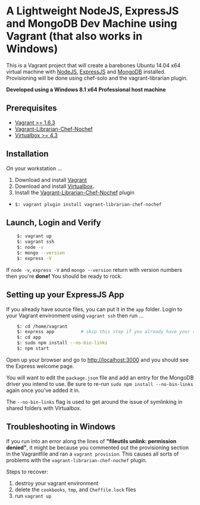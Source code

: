 A Lightweight NodeJS, ExpressJS and MongoDB Dev Machine using Vagrant (that also works in Windows)
======================================================================

This is a Vagrant project that will create a barebones Ubuntu 14.04 x64 virtual machine with [NodeJS](http://nodejs.org/), [ExpressJS](http://expressjs.com/) and [MongoDB](http://www.mongodb.org/) installed.  Provisioning will be done using chef-solo and the vagrant-librarian plugin.

**Developed using a Windows 8.1 x64 Professional host machine**

Prerequisites
-------------

 - [Vagrant >= 1.6.3](http://www.vagrantup.com)
 - [Vagrant-Librarian-Chef-Nochef](https://github.com/emyl/vagrant-librarian-chef-nochef)
 - [Virtualbox >= 4.3](http://www.virtualbox.org)


Installation
------------

On your workstation ...

1. Download and install [Vagrant](http://www.vagrantup.com) 
2. Download and install [Virtualbox](http://www.virtualbox.org).
3. Install the [Vagrant-Librarian-Chef-Nochef](https://github.com/emyl/vagrant-librarian-chef-nochef) plugin
  * `$: vagrant plugin install vagrant-librarian-chef-nochef`


Launch, Login and Verify
--------------------------
```bash
	$: vagrant up
	$: vagrant ssh
	$: node -v
	$: mongo --version
	$: express -V
```

If `node -v`, `express -V` and `mongo --version` return with version numbers then you're **done!** You should be ready to rock.
  

Setting up your ExpressJS App
-----------------------------

If you already have source files, you can put it in the `app` folder.  Login to your Vagrant environment using `vagrant ssh` then run ...

```bash
	$: cd /home/vagrant
	$: express app 			# skip this step if you already have your source
	$: cd app 
	$: sudo npm install --no-bin-links
	$: npm start
```

Open up your browser and go to [http://localhost:3000](http://localhost:3000) and you should see the Express welcome page.

You will want to edit the `package.json` file and add an entry for the MongoDB driver you intend to use.  Be sure to re-run `sudo npm install --no-bin-links` again once you've added it in.  

The `--no-bin-links` flag is used to get around the issue of symlinking in shared folders with Virtualbox.  


Troubleshooting in Windows
--------------------------

If you run into an error along the lines of **"fileutils unlink: permission denied"**, it might be because you commented out the provisioning section in the Vagrantfile and ran a `vagrant provision`.  This causes all sorts of problems with the `vagrant-librarian-chef-nochef` plugin.  

Steps to recover:

1. destroy your vagrant environment
2. delete the `cookbooks`, `tmp`, and `Cheffile.lock` files
3. run `vagrant up` 